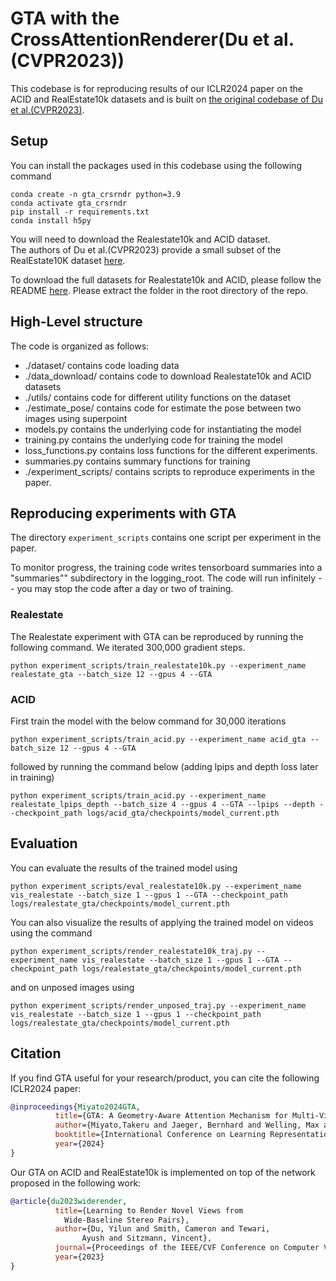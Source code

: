 
# GTA with the CrossAttentionRenderer(Du et al.(CVPR2023))

This codebase is for reproducing results of our ICLR2024 paper on the ACID and RealEstate10k datasets and is built on [the original codebase of Du et al.(CVPR2023)](https://github.com/yilundu/cross_attention_renderer).


## Setup
You can install the packages used in this codebase using the following command
```
conda create -n gta_crsrndr python=3.9
conda activate gta_crsrndr
pip install -r requirements.txt
conda install h5py
```
You will need to download the Realestate10k and ACID dataset.  
The authors of Du et al.(CVPR2023) provide a small subset of the RealEstate10K dataset [here](https://www.dropbox.com/s/qo8b7odsms722kq/cvpr2023_wide_baseline_data.tar.gz?dl=0).

To download the full datasets for Realestate10k and ACID, please follow the README [here](./data_download/README.md). 
Please extract the folder in the root directory of the repo.


## High-Level structure
The code is organized as follows:
* ./dataset/ contains code loading data
* ./data_download/ contains code to download Realestate10k and ACID datasets
* ./utils/ contains code for different utility functions on the dataset
* ./estimate_pose/ contains code for estimate the pose between two images using superpoint
* models.py contains the underlying code for instantiating the model
* training.py contains the underlying code for training the model
* loss_functions.py contains loss functions for the different experiments.
* summaries.py contains summary functions for training
* ./experiment_scripts/ contains scripts to reproduce experiments in the paper.

## Reproducing experiments with GTA 
The directory `experiment_scripts` contains one script per experiment in the paper.

To monitor progress, the training code writes tensorboard summaries into a "summaries"" subdirectory in the logging_root. The code will run 
infinitely -- you may stop the code after a day or two of training.

### Realestate 
The Realestate experiment with GTA can be reproduced by running the following command. We iterated 300,000 gradient steps.
```
python experiment_scripts/train_realestate10k.py --experiment_name realestate_gta --batch_size 12 --gpus 4 --GTA
```

### ACID 
First train the model with the below command for 30,000 iterations
```
python experiment_scripts/train_acid.py --experiment_name acid_gta --batch_size 12 --gpus 4 --GTA
```

followed by running the command below (adding lpips and depth loss later in training)
```
python experiment_scripts/train_acid.py --experiment_name realestate_lpips_depth --batch_size 4 --gpus 4 --GTA --lpips --depth --checkpoint_path logs/acid_gta/checkpoints/model_current.pth
```

## Evaluation 
You can evaluate the results of the trained model using
```
python experiment_scripts/eval_realestate10k.py --experiment_name vis_realestate --batch_size 1 --gpus 1 --GTA --checkpoint_path logs/realestate_gta/checkpoints/model_current.pth
``` 

You can also visualize the results of applying the trained model on videos using the command
```
python experiment_scripts/render_realestate10k_traj.py --experiment_name vis_realestate --batch_size 1 --gpus 1 --GTA --checkpoint_path logs/realestate_gta/checkpoints/model_current.pth
```

and on unposed images using

```
python experiment_scripts/render_unposed_traj.py --experiment_name vis_realestate --batch_size 1 --gpus 1 --checkpoint_path logs/realestate_gta/checkpoints/model_current.pth
```

## Citation

If you find GTA useful for your research/product, you can cite the following ICLR2024 paper:
```bibtex
@inproceedings{Miyato2024GTA,
          title={GTA: A Geometry-Aware Attention Mechanism for Multi-View Transformers},
          author={Miyato,Takeru and Jaeger, Bernhard and Welling, Max and Geiger, Andreas},
          booktitle={International Conference on Learning Representations (ICLR)},
          year={2024}
}
```

Our GTA on ACID and RealEstate10k is implemented on top of the network proposed in the following work:
```bibtex
@article{du2023widerender,
          title={Learning to Render Novel Views from
            Wide-Baseline Stereo Pairs},
          author={Du, Yilun and Smith, Cameron and Tewari,
                Ayush and Sitzmann, Vincent},
          journal={Proceedings of the IEEE/CVF Conference on Computer Vision and Pattern Recognition},
          year={2023}
}
```
